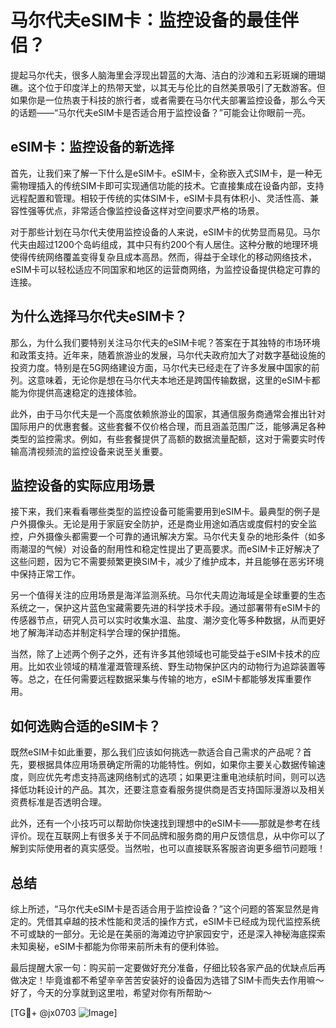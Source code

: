 # 马尔代夫eSIM卡：监控设备的最佳伴侣？

提起马尔代夫，很多人脑海里会浮现出碧蓝的大海、洁白的沙滩和五彩斑斓的珊瑚礁。这个位于印度洋上的热带天堂，以其无与伦比的自然美景吸引了无数游客。但如果你是一位热衷于科技的旅行者，或者需要在马尔代夫部署监控设备，那么今天的话题——“马尔代夫eSIM卡是否适合用于监控设备？”可能会让你眼前一亮。

## eSIM卡：监控设备的新选择

首先，让我们来了解一下什么是eSIM卡。eSIM卡，全称嵌入式SIM卡，是一种无需物理插入的传统SIM卡即可实现通信功能的技术。它直接集成在设备内部，支持远程配置和管理。相较于传统的实体SIM卡，eSIM卡具有体积小、灵活性高、兼容性强等优点，非常适合像监控设备这样对空间要求严格的场景。

对于那些计划在马尔代夫使用监控设备的人来说，eSIM卡的优势显而易见。马尔代夫由超过1200个岛屿组成，其中只有约200个有人居住。这种分散的地理环境使得传统网络覆盖变得复杂且成本高昂。然而，得益于全球化的移动网络技术，eSIM卡可以轻松适应不同国家和地区的运营商网络，为监控设备提供稳定可靠的连接。

## 为什么选择马尔代夫eSIM卡？

那么，为什么我们要特别关注马尔代夫的eSIM卡呢？答案在于其独特的市场环境和政策支持。近年来，随着旅游业的发展，马尔代夫政府加大了对数字基础设施的投资力度。特别是在5G网络建设方面，马尔代夫已经走在了许多发展中国家的前列。这意味着，无论你是想在马尔代夫本地还是跨国传输数据，这里的eSIM卡都能为你提供高速稳定的连接体验。

此外，由于马尔代夫是一个高度依赖旅游业的国家，其通信服务商通常会推出针对国际用户的优惠套餐。这些套餐不仅价格合理，而且涵盖范围广泛，能够满足各种类型的监控需求。例如，有些套餐提供了高额的数据流量配额，这对于需要实时传输高清视频流的监控设备来说至关重要。

## 监控设备的实际应用场景

接下来，我们来看看哪些类型的监控设备可能需要用到eSIM卡。最典型的例子是户外摄像头。无论是用于家庭安全防护，还是商业用途如酒店或度假村的安全监控，户外摄像头都需要一个可靠的通讯解决方案。马尔代夫复杂的地形条件（如多雨潮湿的气候）对设备的耐用性和稳定性提出了更高要求。而eSIM卡正好解决了这些问题，因为它不需要频繁更换SIM卡，减少了维护成本，并且能够在恶劣环境中保持正常工作。

另一个值得关注的应用场景是海洋监测系统。马尔代夫周边海域是全球重要的生态系统之一，保护这片蓝色宝藏需要先进的科学技术手段。通过部署带有eSIM卡的传感器节点，研究人员可以实时收集水温、盐度、潮汐变化等多种数据，从而更好地了解海洋动态并制定科学合理的保护措施。

当然，除了上述两个例子之外，还有许多其他领域也可能受益于eSIM卡技术的应用。比如农业领域的精准灌溉管理系统、野生动物保护区内的动物行为追踪装置等等。总之，在任何需要远程数据采集与传输的地方，eSIM卡都能够发挥重要作用。

## 如何选购合适的eSIM卡？

既然eSIM卡如此重要，那么我们应该如何挑选一款适合自己需求的产品呢？首先，要根据具体应用场景确定所需的功能特性。例如，如果你主要关心数据传输速度，则应优先考虑支持高速网络制式的选项；如果更注重电池续航时间，则可以选择低功耗设计的产品。其次，还要注意查看服务提供商是否支持国际漫游以及相关资费标准是否透明合理。

此外，还有一个小技巧可以帮助你快速找到理想中的eSIM卡——那就是参考在线评价。现在互联网上有很多关于不同品牌和服务商的用户反馈信息，从中你可以了解到实际使用者的真实感受。当然啦，也可以直接联系客服咨询更多细节问题哦！

## 总结

综上所述，“马尔代夫eSIM卡是否适合用于监控设备？”这个问题的答案显然是肯定的。凭借其卓越的技术性能和灵活的操作方式，eSIM卡已经成为现代监控系统不可或缺的一部分。无论是在美丽的海滩边守护家园安宁，还是深入神秘海底探索未知奥秘，eSIM卡都能为你带来前所未有的便利体验。

最后提醒大家一句：购买前一定要做好充分准备，仔细比较各家产品的优缺点后再做决定！毕竟谁都不希望辛辛苦苦安装好的设备因为选错了SIM卡而失去作用嘛～好了，今天的分享就到这里啦，希望对你有所帮助～

[TG💪+ @jx0703 ![Image](https://github.com/user-attachments/assets/dbca1d08-cadb-493c-b0ec-ad6f7a83f270)]